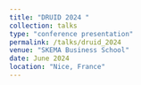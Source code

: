 ```yaml
---
title: "DRUID 2024 "
collection: talks
type: "conference presentation"
permalink: /talks/druid_2024
venue: "SKEMA Business School"
date: June 2024
location: "Nice, France"
---
```

